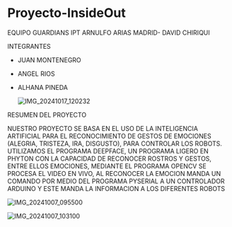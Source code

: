 # Proyecto-InsideOut

EQUIPO GUARDIANS IPT ARNULFO ARIAS MADRID- DAVID CHIRIQUI

INTEGRANTES
- JUAN MONTENEGRO
- ANGEL RIOS
- ALHANA PINEDA

  ![IMG_20241017_120232](https://github.com/user-attachments/assets/2d837fe1-5565-41c2-895f-1ab21c6b1a96)


RESUMEN DEL PROYECTO

NUESTRO PROYECTO SE BASA EN EL USO DE LA INTELIGENCIA ARTIFICIAL PARA EL RECONOCIMIENTO DE GESTOS DE EMOCIONES (ALEGRIA, TRISTEZA, IRA, DISGUSTO), PARA CONTROLAR LOS ROBOTS. UTILIZAMOS EL PROGRAMA DEEPFACE, UN PROGRAMA LIGERO EN PHYTON CON LA CAPACIDAD DE RECONOCER ROSTROS Y GESTOS, ENTRE ELLOS EMOCIONES, MEDIANTE EL PROGRAMA OPENCV SE PROCESA EL VIDEO EN VIVO, AL RECONOCER LA EMOCION MANDA UN COMANDO POR MEDIO DEL PROGRAMA PYSERIAL A UN CONTROLADOR ARDUINO Y ESTE MANDA LA INFORMACION A LOS DIFERENTES ROBOTS 

![IMG_20241007_095500](https://github.com/user-attachments/assets/5a43155e-3efe-4ad6-b3d0-65e57ce19546)

![IMG_20241007_103100](https://github.com/user-attachments/assets/24c77ddf-07fc-4ad7-9276-c565b96f86e1)

